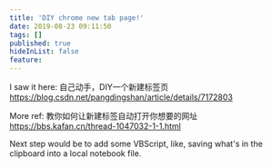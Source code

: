 ```yaml
---
title: 'DIY chrome new tab page!'
date: 2019-08-23 09:11:50
tags: []
published: true
hideInList: false
feature: 
---
```

I saw it here:
自己动手，DIY一个新建标签页 
https://blog.csdn.net/pangdingshan/article/details/7172803

More ref:
教你如何让新建标签自动打开你想要的网址
https://bbs.kafan.cn/thread-1047032-1-1.html

Next step would be to add some VBScript, like, saving what's in the clipboard into a local notebook file.

 